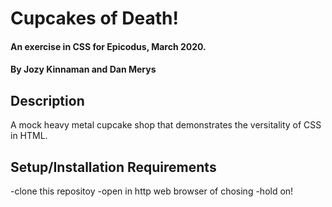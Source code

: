# Cupcakes of Death!
#### An exercise in CSS for Epicodus, March 2020.
#### By Jozy Kinnaman and Dan Merys
## Description
A mock heavy metal cupcake shop that demonstrates the versitality of CSS in HTML. 
## Setup/Installation Requirements
-clone this repositoy
-open in http web browser of chosing
-hold on!


